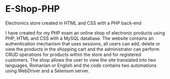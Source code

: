 # E-Shop-PHP
Electronics store created in HTML and CSS with a PHP back-end

I have created for my PHP exam an online shop of electronic products using PHP, HTML and CSS with a MySQL database. 
The website contains an authentication mechanism that uses sessions, all users can add, delete or view the products in the shopping cart and the administrator can perform CRUD operations for products within the store and for registered customers. The shop allows the user to view the site translated into two languages, Romanian or English and the code contains two automations using WebDriver and a Selenium server.
